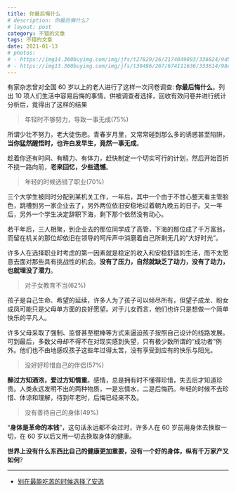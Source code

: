 ```yaml
---
title: 你最后悔什么
# description: 你最后悔什么?
# layout: post
category: 不错的文章
tags: 不错的文章
date: 2021-01-13
# photos:
# - https://img14.360buyimg.com/img/jfs/t27829/26/2174049893/336824/9d57f46d/5bfa9ec3N22018d8f.jpg
# - https://img13.360buyimg.com/img/jfs/t30496/267/674111636/333614/98e234a9/5bfaa962N2e1df0f5.jpg
---
```


有家杂志曾对全国 60 岁以上的老人进行了这样一次问卷调查: **你最后悔什么**。列出 10 项人们生活中容易后悔的事情，供被调查者选择，回收有效问卷并进行统计分析后，竟得出了这样的结果

> 年轻时不够努力，导致一事无成(75%)

所谓少壮不努力，老大徒伤悲。青春岁月里，又常常碰到那么多的诱惑甚至陷阱，**当你猛然醒悟时，也许白发早生，竟然一事无成**。

趁着你还有时间、有精力、有体力，赶快制定一个切实可行的计划，然后开始百折不挠一路向前，**老来回忆，少些遗憾**。

> 年轻的时候选错了职业(70%)

三个大学生被同时分配到某机关工作，一年后，其中一个由于不甘心整天看主管脸色，跳槽到另一家企业去了，另外两位依旧安稳地过着朝九晚五的日子。又一年后，另外一个学生决定辞职下海，剩下那个依然没有动心。

若干年后，三人相聚，到企业去的那位同学成了高管，下海的那位成了千万富翁，而留在机关的那位却依旧在领导的呵斥声中消磨着自己所剩无几的“大好时光”。

许多人在选择职业时考虑的第一因素就是稳定的收入和安稳舒适的生活，而不太愿意去面对那些具有挑战性的机会。**没有了压力，自然就缺乏了动力，没有了动力，也就埋没了潜力**。

> 对子女教育不当(62%)

孩子是自己生命、希望的延续，许多人为了孩子可以倾尽所有，但望子成龙、盼女成凤可能只是父母单方面的良好愿望。对于儿女而言，他们也许只是想做一个简单快乐的平凡人。

许多父母采取了强制、监督甚至棍棒等方式来逼迫孩子按照自己设计的线路发展。可到最后，多数父母却不得不在对现实感到失望，只有极少数所谓的“成功者”例外。他们也不由地感叹孩子这些年过得太苦，没有享受到应有的快乐与阳光。

> 没好好珍惜自己的伴侣(57%)

**醉过方知酒浓，爱过方知情重**。感情，总是拥有时不懂得珍惜，失去后才知道珍贵。人类永远发明不出的两种物质，一是忘情水，二是后悔药。年轻的时候不去珍惜、体谅和理解，待到年老时，后悔已经来不及。

> 没有善待自己的身体(49%)

“**身体是革命的本钱**”，这句话永远都不会过时，许多人在 60 岁前用身体去换取一切，在 60 岁以后又用一切去换取身体的健康。

**世界上没有什么东西比自己的健康更加重要，没有一个好的身体，纵有千万家产又如何**?

---

* [别在最能吃苦的时候选择了安逸](https://blog.dolyw.com/MyDr/2018-10-13-Comfortable-Life/)


